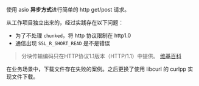 使用 asio **异步方式**进行简单的 http get/post 请求。

从工作项目独立出来的，经过实践存在以下问题：

- 为了不处理 `chunked`，将 http 协议限制在 http1.0
- 通信出现 `SSL_R_SHORT_READ` 是不是错误

> 分块传输编码只在HTTP协议1.1版本（HTTP/1.1）中提供。 [维基百科](https://zh.wikipedia.org/wiki/%E5%88%86%E5%9D%97%E4%BC%A0%E8%BE%93%E7%BC%96%E7%A0%81)

在业务场景中，下载文件存在失败的案例。之后更换了使用 libcurl 的 curlpp 实现文件下载。 
